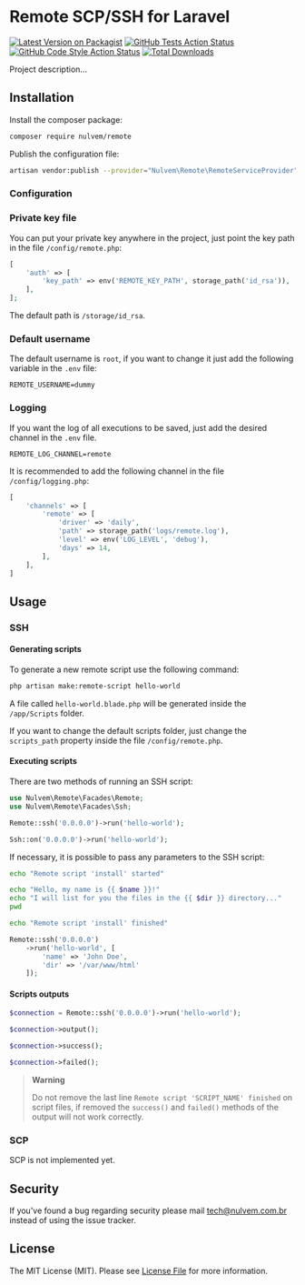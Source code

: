 # Remote SCP/SSH for Laravel

[![Latest Version on Packagist](https://img.shields.io/packagist/v/nulvem/remote.svg?style=flat-square)](https://packagist.org/packages/nulvem/remote)
[![GitHub Tests Action Status](https://img.shields.io/github/actions/workflow/status/nulvem/remote/run-tests.yml?branch=main&label=tests&style=flat-square)](https://github.com/nulvem/remote/actions?query=workflow%3Arun-tests+branch%3Amain)
[![GitHub Code Style Action Status](https://img.shields.io/github/actions/workflow/status/nulvem/remote/fix-php-code-style-issues.yml?branch=main&label=code%20style&style=flat-square)](https://github.com/nulvem/remote/actions?query=workflow%3A"Fix+PHP+code+style+issues"+branch%3Amain)
[![Total Downloads](https://img.shields.io/packagist/dt/nulvem/remote.svg?style=flat-square)](https://packagist.org/packages/nulvem/remote)

Project description...

## Installation

Install the composer package:

```bash
composer require nulvem/remote
```

Publish the configuration file:

```bash
artisan vendor:publish --provider="Nulvem\Remote\RemoteServiceProvider"
```

### Configuration

### Private key file

You can put your private key anywhere in the project, just point the key path in the file `/config/remote.php`:

```php
[
    'auth' => [
        'key_path' => env('REMOTE_KEY_PATH', storage_path('id_rsa')),
    ],
];
```

The default path is `/storage/id_rsa`.

### Default username

The default username is `root`, if you want to change it just add the following variable in the `.env` file:

```dotenv
REMOTE_USERNAME=dummy
```

### Logging

If you want the log of all executions to be saved, just add the desired channel in the `.env` file.

```dotenv
REMOTE_LOG_CHANNEL=remote
```

It is recommended to add the following channel in the file `/config/logging.php`:

```php
[
    'channels' => [
        'remote' => [
            'driver' => 'daily',
            'path' => storage_path('logs/remote.log'),
            'level' => env('LOG_LEVEL', 'debug'),
            'days' => 14,
        ],
    ],
]
```

## Usage

### SSH

#### Generating scripts

To generate a new remote script use the following command:

```bash
php artisan make:remote-script hello-world
```

A file called `hello-world.blade.php` will be generated inside the `/app/Scripts` folder.

If you want to change the default scripts folder, just change the `scripts_path` property inside the file `/config/remote.php`.

#### Executing scripts

There are two methods of running an SSH script:

```php
use Nulvem\Remote\Facades\Remote;
use Nulvem\Remote\Facades\Ssh;

Remote::ssh('0.0.0.0')->run('hello-world');

Ssh::on('0.0.0.0')->run('hello-world');
```

If necessary, it is possible to pass any parameters to the SSH script:

```bash
echo "Remote script 'install' started"

echo "Hello, my name is {{ $name }}!"
echo "I will list for you the files in the {{ $dir }} directory..."
pwd

echo "Remote script 'install' finished"
```

```php
Remote::ssh('0.0.0.0')
    ->run('hello-world', [
        'name' => 'John Doe',
        'dir' => '/var/www/html'
    ]);
```

#### Scripts outputs

```php
$connection = Remote::ssh('0.0.0.0')->run('hello-world');

$connection->output();

$connection->success();

$connection->failed();
```

> **Warning**
>
> Do not remove the last line `Remote script 'SCRIPT_NAME' finished` on script files, if removed the `success()` and `failed()` methods of the output will not work correctly.

### SCP

SCP is not implemented yet.

## Security

If you've found a bug regarding security please mail [tech@nulvem.com.br](mailto:tech@nulvem.com.br) instead of using the issue tracker.

## License

The MIT License (MIT). Please see [License File](LICENSE.md) for more information.
